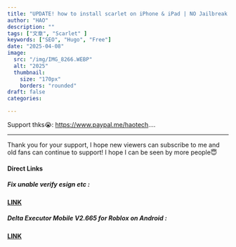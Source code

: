 ```yaml
---
title: "UPDATE! how to install scarlet on iPhone & iPad | NO Jailbreak NO PC No Revokes iOS 15 to iOS 18 new"
author: "HAO"
description: ""
tags: ["文章", "Scarlet" ]
keywords: ["SEO", "Hugo", "Free"]
date: "2025-04-08"
image:
  src: "/img/IMG_8266.WEBP"
  alt: "2025"
  thumbnail:
    size: "170px"
    borders: "rounded"
draft: false
categories:

---
```


Support thks😭: https://www.paypal.me/haotech....
<!--more-->

---

Thank you for your support, I hope new viewers can subscribe to me and old fans can continue to support!
I hope I can be seen by more people😇

#### **Direct Links**

##### **<font style="background:  "> Fix unable verify esign etc :</font>** 
**[ LINK ](https://jiun8631.vercel.app/post/fixverify-250318/)**

##### **<font style="background: "> Delta Executor Mobile V2.665 for Roblox on Android :</font>** 
**[ LINK ](https://scarletinstall.bio.link/)**